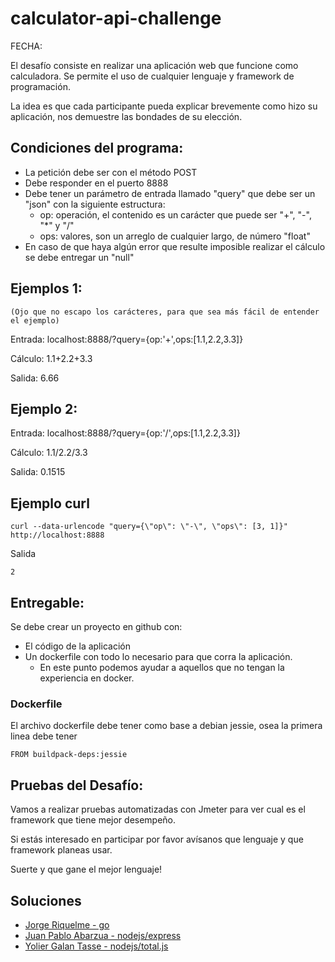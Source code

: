 # calculator-api-challenge

FECHA:

El desafío consiste en realizar una aplicación web que funcione como calculadora. Se permite el uso de cualquier lenguaje y framework de programación. 

La idea es que cada participante pueda explicar brevemente como hizo su aplicación, nos demuestre las bondades de su elección.

## Condiciones del programa:
* La petición debe ser con el método POST
* Debe responder en el puerto 8888
* Debe tener un parámetro de entrada llamado "query" que debe ser un "json" con la siguiente estructura:
    * op: operación, el contenido es un carácter que puede ser "+", "-", "*" y "/"
    * ops: valores, son un arreglo de cualquier largo, de número "float"
* En caso de que haya algún error que resulte imposible realizar el cálculo se debe entregar un "null"

## Ejemplos 1:
    (Ojo que no escapo los carácteres, para que sea más fácil de entender el ejemplo)

Entrada:  localhost:8888/?query={op:'+',ops:[1.1,2.2,3.3]}

Cálculo:  1.1+2.2+3.3

Salida:  6.66

## Ejemplo 2:

Entrada: localhost:8888/?query={op:'/',ops:[1.1,2.2,3.3]}

Cálculo: 1.1/2.2/3.3

Salida:  0.1515

## Ejemplo curl

    curl --data-urlencode "query={\"op\": \"-\", \"ops\": [3, 1]}" http://localhost:8888

Salida

    2

## Entregable:

Se debe crear un proyecto en github con:

* El código de la aplicación
* Un dockerfile con todo lo necesario para que corra la aplicación. 
  * En este punto podemos ayudar a aquellos que no tengan la experiencia en docker.

### Dockerfile

El archivo dockerfile debe tener como base a debian jessie, osea la primera linea debe tener

    FROM buildpack-deps:jessie

## Pruebas del Desafío:

Vamos a realizar pruebas automatizadas con Jmeter para ver cual es el framework que tiene mejor desempeño.


Si estás interesado en participar por favor avísanos que lenguaje y que framework planeas usar.

Suerte y que gane el mejor lenguaje!

## Soluciones

* [Jorge Riquelme - go](https://github.com/jriquelme/calculator-api-challenge-go)
* [Juan Pablo Abarzua - nodejs/express ](https://github.com/juanpabloaj/express-calculator-api)
* [Yolier Galan Tasse - nodejs/total.js](https://github.com/gallegogt/totaljs-calculator-api.git)
